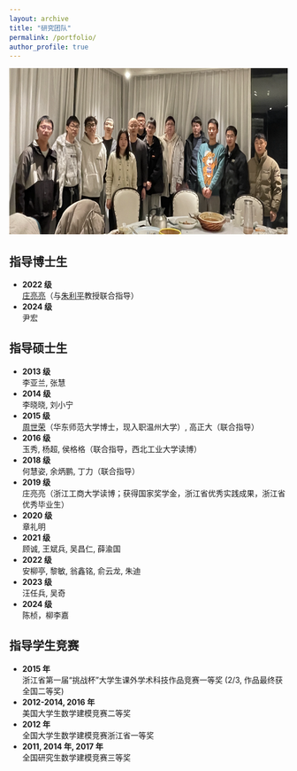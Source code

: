 ```yaml
---
layout: archive
title: "研究团队"
permalink: /portfolio/
author_profile: true
---
```


<div style="text-align: center;">
  <img src="/images/team.jpg" alt="" style="width: 750px; height: 300px;" />
</div> 


## 指导博士生

- **2022 级**  
  [庄亮亮](https://zll-blog.netlify.app/)（与[朱利平](http://isbd.ruc.edu.cn/sztd/1300f3797f4e477789514056a51c9dfa.htm)教授联合指导）  
- **2024 级**  
  尹宏

## 指导硕士生

- **2013 级**  
  李亚兰, 张慧  
- **2014 级**  
  李晓晓, 刘小宁  
- **2015 级**  
  [周世荣](https://slxy.wzu.edu.cn/zsr.pdf)（华东师范大学博士，现入职温州大学）, 高正大（联合指导）  
- **2016 级**  
  玉秀, 杨超, 侯格格（联合指导，西北工业大学读博）  
- **2018 级**  
  何慧姿, 余炳鹏, 丁力（联合指导）  
- **2019 级**  
  庄亮亮（浙江工商大学读博；获得国家奖学金，浙江省优秀实践成果，浙江省优秀毕业生）  
- **2020 级**  
  章礼明  
- **2021 级**  
  顾诚, 王斌兵, 吴昌仁, 薛渝国  
- **2022 级**  
  安柳亭, 黎敏, 翁鑫铭, 俞云龙, 朱迪  
- **2023 级**  
  汪任兵, 吴奇  
- **2024 级**  
  陈桢，柳李嘉

## 指导学生竞赛

- **2015 年**  
  浙江省第一届“挑战杯”大学生课外学术科技作品竞赛一等奖 (2/3, 作品最终获全国二等奖)  
- **2012-2014, 2016 年**  
  美国大学生数学建模竞赛二等奖  
- **2012 年**  
  全国大学生数学建模竞赛浙江省一等奖  
- **2011, 2014 年, 2017 年**  
  全国研究生数学建模竞赛三等奖


